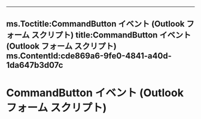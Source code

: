 

---
ms.Toctitle:CommandButton イベント (Outlook フォーム スクリプト)
title:CommandButton イベント (Outlook フォーム スクリプト)
ms.ContentId:cde869a6-9fe0-4841-a40d-1da647b3d07c
---
# CommandButton イベント (Outlook フォーム スクリプト)





